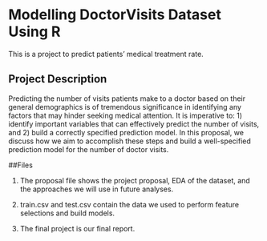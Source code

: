 # Modelling DoctorVisits Dataset Using R

This is a project to predict patients’ medical treatment rate.

## Project Description
Predicting the number of visits patients make to a doctor based on their general demographics is of tremendous significance in identifying any factors that may hinder seeking medical attention. It is imperative to: 1) identify important variables that can effectively predict the number of visits, and 2) build a correctly specified prediction model. In this proposal, we discuss how we aim to accomplish these steps and build a well-specified prediction model for the number of doctor visits.

##Files
1. The proposal file shows the project proposal, EDA of the dataset, and the approaches we will use in future analyses.

2. train.csv and test.csv contain the data we used to perform feature selections and build models.

3. The final project is our final report.


